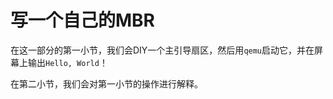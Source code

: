 # 写一个自己的MBR



在这一部分的第一小节，我们会DIY一个主引导扇区，然后用`qemu`启动它，并在屏幕上输出`Hello, World`！

在第二小节，我们会对第一小节的操作进行解释。

